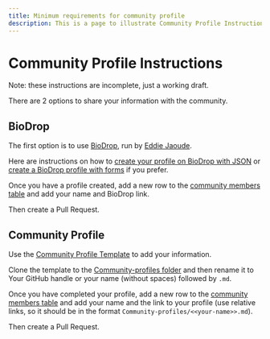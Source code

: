 ```yaml
---
title: Minimum requirements for community profile
description: This is a page to illustrate Community Profile Instructions
---
```

# Community Profile Instructions
Note: these instructions are incomplete, just a working draft.

There are 2 options to share your information with the community.

## BioDrop
The first option is to use [BioDrop](https://www.biodrop.io/), run by [Eddie Jaoude](https://www.biodrop.io/eddiejaoude).

Here are instructions on how to [create your profile on BioDrop with JSON](https://www.biodrop.io/docs/quickstart-json) or [create a BioDrop profile with forms](https://www.biodrop.io/docs/quickstart-forms) if you prefer.

Once you have a profile created, add a new row to the [community members table](../community-members.md#members-list) and add your name and BioDrop link.

Then create a Pull Request.

## Community Profile
Use the [Community Profile Template](../Templates/community-profiles-template.md) to add your information.

Clone the template to the [Community-profiles folder](../Community-profiles/) and then rename it to Your GitHub handle or your name (without spaces) followed by `.md`.

Once you have completed your profile, add a new row to the [community members table](../community-members.md#members-list) and add your name and the link to your profile (use relative links, so it should be in the format `Community-profiles/<<your-name>>.md`).

Then create a Pull Request.

